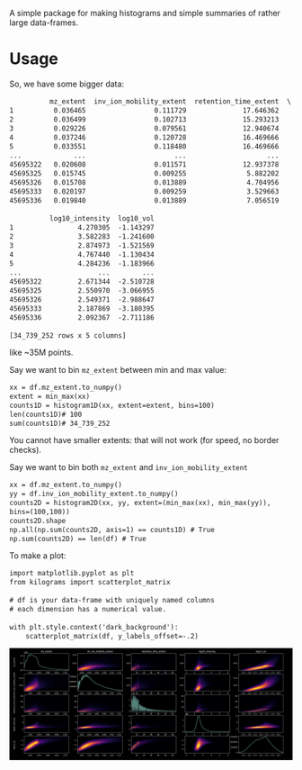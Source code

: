 A simple package for making histograms and simple summaries of rather large data-frames.

# Usage

So, we have some bigger data:
```{python3}
          mz_extent  inv_ion_mobility_extent  retention_time_extent  \
1          0.036465                 0.111729              17.646362
2          0.036499                 0.102713              15.293213
3          0.029226                 0.079561              12.940674
4          0.037246                 0.120728              16.469666
5          0.033551                 0.118480              16.469666
...             ...                      ...                    ...
45695322   0.020608                 0.011571              12.937378
45695325   0.015745                 0.009255               5.882202
45695326   0.015708                 0.013889               4.704956
45695333   0.020197                 0.009259               3.529663
45695336   0.019840                 0.013889               7.056519

          log10_intensity  log10_vol
1                4.270305  -1.143297
2                3.582283  -1.241600
3                2.874973  -1.521569
4                4.767440  -1.130434
5                4.284236  -1.183966
...                   ...        ...
45695322         2.671344  -2.510728
45695325         2.550970  -3.066955
45695326         2.549371  -2.988647
45695333         2.187869  -3.180395
45695336         2.092367  -2.711186

[34_739_252 rows x 5 columns]
```
like ~35M points.

Say we want to bin `mz_extent` between min and max value:
```
xx = df.mz_extent.to_numpy()
extent = min_max(xx)
counts1D = histogram1D(xx, extent=extent, bins=100)
len(counts1D)# 100
sum(counts1D)# 34_739_252
```

You cannot have smaller extents: that will not work (for speed, no border checks).

Say we want to bin both `mz_extent` and `inv_ion_mobility_extent`
```{python}
xx = df.mz_extent.to_numpy()
yy = df.inv_ion_mobility_extent.to_numpy()
counts2D = histogram2D(xx, yy, extent=(min_max(xx), min_max(yy)), bins=(100,100))
counts2D.shape
np.all(np.sum(counts2D, axis=1) == counts1D) # True
np.sum(counts2D) == len(df) # True
```

To make a plot:
```{python3}
import matplotlib.pyplot as plt
from kilograms import scatterplot_matrix

# df is your data-frame with uniquely named columns
# each dimension has a numerical value.

with plt.style.context('dark_background'):
    scatterplot_matrix(df, y_labels_offset=-.2)
```

![](https://github.com/MatteoLacki/kilograms/blob/main/scatterplot_matrix.png "Scatterplot Matrix")